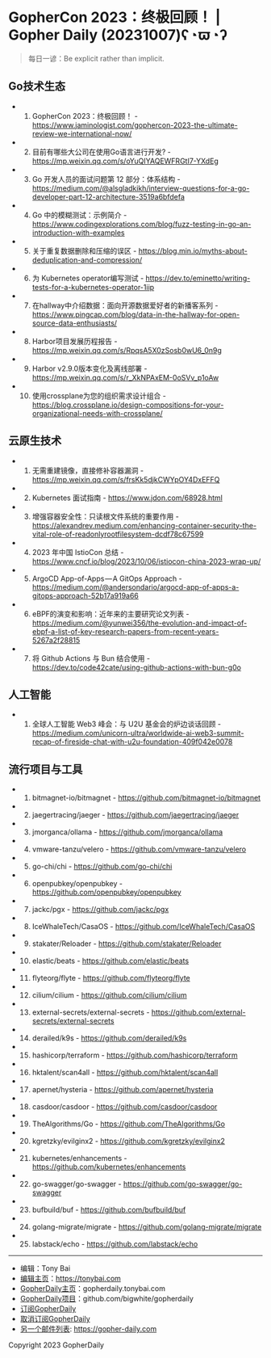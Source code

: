 # GopherCon 2023：终极回顾！ | Gopher Daily (20231007)ʕ◔ϖ◔ʔ

>每日一谚：Be explicit rather than implicit.

## Go技术生态


- 1. GopherCon 2023：终极回顾！ - https://www.jaminologist.com/gophercon-2023-the-ultimate-review-we-international-now/

- 2. 目前有哪些大公司在使用Go语言进行开发? - https://mp.weixin.qq.com/s/oYuQIYAQEWFRGtI7-YXdEg

- 3. Go 开发人员的面试问题第 12 部分：体系结构 - https://medium.com/@alsgladkikh/interview-questions-for-a-go-developer-part-12-architecture-3519a6bfdefa

- 4. Go 中的模糊测试：示例简介 - https://www.codingexplorations.com/blog/fuzz-testing-in-go-an-introduction-with-examples

- 5. 关于重复数据删除和压缩的误区 - https://blog.min.io/myths-about-deduplication-and-compression/

- 6. 为 Kubernetes operator编写测试 - https://dev.to/eminetto/writing-tests-for-a-kubernetes-operator-1iip

- 7. 在hallway中介绍数据：面向开源数据爱好者的新播客系列 - https://www.pingcap.com/blog/data-in-the-hallway-for-open-source-data-enthusiasts/

- 8. Harbor项目发展历程报告 - https://mp.weixin.qq.com/s/RpqsA5X0zSosb0wU6_0n9g

- 9. Harbor v2.9.0版本变化及离线部署 - https://mp.weixin.qq.com/s/r_XkNPAxEM-0oSVv_p1oAw

- 10. 使用crossplane为您的组织需求设计组合 - https://blog.crossplane.io/design-compositions-for-your-organizational-needs-with-crossplane/


## 云原生技术


- 1. 无需重建镜像，直接修补容器漏洞 - https://mp.weixin.qq.com/s/frsKk5djkCWYpOY4DxEFFQ

- 2. Kubernetes 面试指南 - https://www.jdon.com/68928.html

- 3. 增强容器安全性：只读根文件系统的重要作用 - https://alexandrev.medium.com/enhancing-container-security-the-vital-role-of-readonlyrootfilesystem-dcdf78c67599

- 4. 2023 年中国 IstioCon 总结 - https://www.cncf.io/blog/2023/10/06/istiocon-china-2023-wrap-up/

- 5. ArgoCD App-of-Apps — A GitOps Approach - https://medium.com/@andersondario/argocd-app-of-apps-a-gitops-approach-52b17a919a66

- 6. eBPF的演变和影响：近年来的主要研究论文列表 - https://medium.com/@yunwei356/the-evolution-and-impact-of-ebpf-a-list-of-key-research-papers-from-recent-years-5267a2f28815

- 7. 将 Github Actions 与 Bun 结合使用 - https://dev.to/code42cate/using-github-actions-with-bun-g0o


## 人工智能


- 1. 全球人工智能 Web3 峰会：与 U2U 基金会的炉边谈话回顾 - https://medium.com/unicorn-ultra/worldwide-ai-web3-summit-recap-of-fireside-chat-with-u2u-foundation-409f042e0078


## 流行项目与工具


- 1. bitmagnet-io/bitmagnet - https://github.com/bitmagnet-io/bitmagnet

- 2. jaegertracing/jaeger - https://github.com/jaegertracing/jaeger

- 3. jmorganca/ollama - https://github.com/jmorganca/ollama

- 4. vmware-tanzu/velero - https://github.com/vmware-tanzu/velero

- 5. go-chi/chi - https://github.com/go-chi/chi

- 6. openpubkey/openpubkey - https://github.com/openpubkey/openpubkey

- 7. jackc/pgx - https://github.com/jackc/pgx

- 8. IceWhaleTech/CasaOS - https://github.com/IceWhaleTech/CasaOS

- 9. stakater/Reloader - https://github.com/stakater/Reloader

- 10. elastic/beats - https://github.com/elastic/beats

- 11. flyteorg/flyte - https://github.com/flyteorg/flyte

- 12. cilium/cilium - https://github.com/cilium/cilium

- 13. external-secrets/external-secrets - https://github.com/external-secrets/external-secrets

- 14. derailed/k9s - https://github.com/derailed/k9s

- 15. hashicorp/terraform - https://github.com/hashicorp/terraform

- 16. hktalent/scan4all - https://github.com/hktalent/scan4all

- 17. apernet/hysteria - https://github.com/apernet/hysteria

- 18. casdoor/casdoor - https://github.com/casdoor/casdoor

- 19. TheAlgorithms/Go - https://github.com/TheAlgorithms/Go

- 20. kgretzky/evilginx2 - https://github.com/kgretzky/evilginx2

- 21. kubernetes/enhancements - https://github.com/kubernetes/enhancements

- 22. go-swagger/go-swagger - https://github.com/go-swagger/go-swagger

- 23. bufbuild/buf - https://github.com/bufbuild/buf

- 24. golang-migrate/migrate - https://github.com/golang-migrate/migrate

- 25. labstack/echo - https://github.com/labstack/echo


----

- 编辑：Tony Bai
- [编辑主页](https://tonybai.com)：https://tonybai.com
- [GopherDaily主页](https://gopherdaily.tonybai.com)：gopherdaily.tonybai.com
- [GopherDaily项目](https://github.com/bigwhite/gopherdaily)：github.com/bigwhite/gopherdaily
- [订阅GopherDaily](https://gopherdaily.tonybai.com/subscribe)
- [取消订阅GopherDaily](https://gopherdaily.tonybai.com/unsubscribe)
- [另一个邮件列表](https://gopher-daily.com): https://gopher-daily.com

Copyright 2023 GopherDaily

